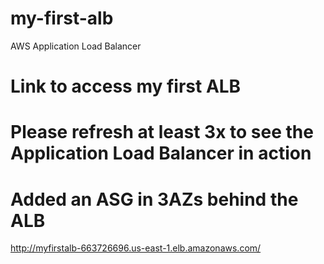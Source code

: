 # my-first-alb
AWS Application Load Balancer

# Link to access my first ALB
# Please refresh at least 3x to see the Application Load Balancer in action
# Added an ASG in 3AZs behind the ALB
http://myfirstalb-663726696.us-east-1.elb.amazonaws.com/
